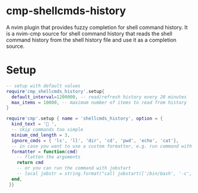 # cmp-shellcmds-history

A nvim plugin that provides fuzzy completion for shell command history.
It is a nvim-cmp source for shell command history that reads the shell command history from the shell history file and use it as a completion source.

# Setup

```lua
-- setup with default values
require'cmp_shellcmds_history'.setup{
  default_interval=1200000, -- read/refresh history every 20 minutes
  max_items = 10000, -- maximum number of items to read from history
}

require'cmp'.setup { name = 'shellcmds_history', option = {
  kind_text = ' ',
  -- skip commands too simple
  minium_cmd_length = 3,
  ignore_cmds = { 'ls', 'll', 'dir', 'cd', 'pwd', 'echo', 'cat'},
  -- in case you want to use a custom formatter, e.g. run command with jobstart
  formatter = function(cmd)
    -- flatten the arguments
    return cmd
    -- or you can run the command with jobstart
    -- local jobstr = string.format("call jobstart(['/bin/bash', '-c', '%s'], {'on_stdout': {j, d, e -> print(d)}} )", cmd:sub(2, #cmd))
  end,
 }}
```
